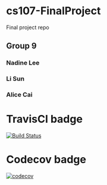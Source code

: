 # cs107-FinalProject
Final project repo
## Group 9
### Nadine Lee
### Li Sun
### Alice Cai

# TravisCI badge
[![Build Status](https://app.travis-ci.com/cs107-bestorg/cs107-FinalProject.svg?token=wYx7s9bxA4ZPrh8oGcQf&branch=main)](https://app.travis-ci.com/github/cs107-bestorg/cs107-FinalProject)

# Codecov badge
[![codecov](https://codecov.io/gh/cs107-bestorg/cs107-FinalProject/branch/main/graph/badge.svg?token=R3JI39UEGO)](https://codecov.io/gh/cs107-bestorg/cs107-FinalProject)

